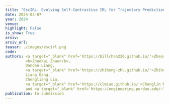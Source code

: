 ```yaml
---
title: "EscIRL: Evolving Self-Contrastive IRL for Trajectory Prediction in Autonomous Driving"
date: 2024-03-07
year: 2024
venue:
highlight: False
is_show: True
arxiv:
arxiv_url:
teaser: ./images/escirl.png
code:
authors: <a target="_blank" href='https://billchan226.github.io/'>Zhaorun Chen</a>,
         <b>Zhuokai Zhao</b>,
         Dandan Liang,
         <a target="_blank" href='https://zhihong-zhu.github.io/'>Zhihong Zhu</a>,
         Liang Gong,
         Chengliang Liu,
         <a target="_blank" href='https://clmiao.github.io/'>Chenglin Miao</a>,
         and <a target="_blank" href='https://engineering.purdue.edu/~lusu/'>Lu Su</a>
publication: In submission
---
```

